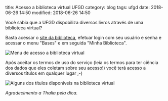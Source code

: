 title: Acesso a biblioteca virtual UFGD
category: blog
tags: ufgd
date: 2018-06-26 14:50
modified: 2018-06-26 14:50

Você sabia que a UFGD dispobiliza diversos livros através de uma biblioteca virtual?

Basta acessar o [site da biblioteca](https://biblioteca.ufgd.edu.br/), efetuar login com seu usuário e senha e acessar o menu "Bases" e em seguida "Minha Biblioteca".

<image alt="Menu de acesso a biblioteca virtual" src="{static}/images/blog/biblioteca-virtual-ufgd-1.png" class="image fit thumb">

Após aceitar os termos de uso do serviço (leia os termos para ter ciência dos dados que eles coletam sobre seu acesso!) você terá acesso a diversos títulos em qualquer lugar ;-)

<image alt="Alguns dos títulos disponíveis na biblioteca virtual" src="{static}/images/blog/biblioteca-virtual-ufgd-2.png" class="image fit thumb">

*Agradecimento a Thalia pela dica.*
